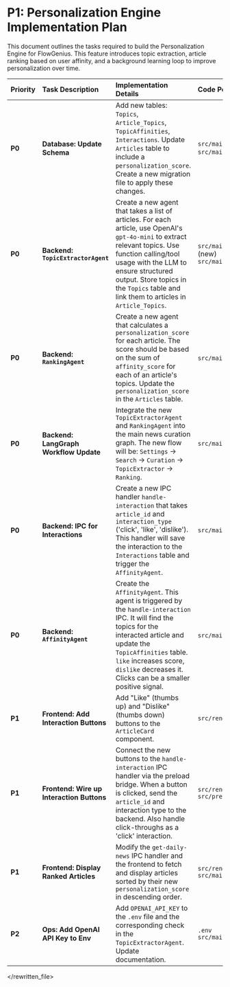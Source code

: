 # P1: Personalization Engine Implementation Plan

This document outlines the tasks required to build the Personalization Engine for FlowGenius. This feature introduces topic extraction, article ranking based on user affinity, and a background learning loop to improve personalization over time.

| Priority | Task Description | Implementation Details | Code Pointers | Dependencies | Status |
| :--- | :--- | :--- | :--- | :--- | :--- |
| **P0** | **Database: Update Schema** | Add new tables: `Topics`, `Article_Topics`, `TopicAffinities`, `Interactions`. Update `Articles` table to include a `personalization_score`. Create a new migration file to apply these changes. | `src/main/db/schema.ts` <br/> `src/main/db/index.ts` (for migration logic) | - | Not Started |
| **P0** | **Backend: `TopicExtractorAgent`** | Create a new agent that takes a list of articles. For each article, use OpenAI's `gpt-4o-mini` to extract relevant topics. Use function calling/tool usage with the LLM to ensure structured output. Store topics in the `Topics` table and link them to articles in `Article_Topics`. | `src/main/services/news_curator/agents/topic_extractor.ts` (new) <br/> `src/main/db/` | Database Schema Update | Not Started |
| **P0** | **Backend: `RankingAgent`** | Create a new agent that calculates a `personalization_score` for each article. The score should be based on the sum of `affinity_score` for each of an article's topics. Update the `personalization_score` in the `Articles` table. | `src/main/services/news_curator/agents/ranking.ts` (new) | `TopicExtractorAgent` | Not Started |
| **P0** | **Backend: LangGraph Workflow Update** | Integrate the new `TopicExtractorAgent` and `RankingAgent` into the main news curation graph. The new flow will be: `Settings` -> `Search` -> `Curation` -> `TopicExtractor` -> `Ranking`. | `src/main/services/news_curator/graph.ts` | `TopicExtractorAgent`, `RankingAgent` | Not Started |
| **P0** | **Backend: IPC for Interactions** | Create a new IPC handler `handle-interaction` that takes `article_id` and `interaction_type` ('click', 'like', 'dislike'). This handler will save the interaction to the `Interactions` table and trigger the `AffinityAgent`. | `src/main/index.ts` | Database Schema Update | Not Started |
| **P0** | **Backend: `AffinityAgent`** | Create the `AffinityAgent`. This agent is triggered by the `handle-interaction` IPC. It will find the topics for the interacted article and update the `TopicAffinities` table. `like` increases score, `dislike` decreases it. Clicks can be a smaller positive signal. | `src/main/services/news_curator/agents/affinity.ts` (new) | IPC for Interactions | Not Started |
| **P1** | **Frontend: Add Interaction Buttons** | Add "Like" (thumbs up) and "Dislike" (thumbs down) buttons to the `ArticleCard` component. | `src/renderer/components/ui/ArticleCard.tsx` | - | Not Started |
| **P1** | **Frontend: Wire up Interaction Buttons** | Connect the new buttons to the `handle-interaction` IPC handler via the preload bridge. When a button is clicked, send the `article_id` and interaction type to the backend. Also handle click-throughs as a 'click' interaction. | `src/renderer/components/ui/ArticleCard.tsx` <br/> `src/preload/index.ts` | Backend: IPC for Interactions | Not Started |
| **P1** | **Frontend: Display Ranked Articles** | Modify the `get-daily-news` IPC handler and the frontend to fetch and display articles sorted by their new `personalization_score` in descending order. | `src/renderer/screens/main.tsx` <br/> `src/main/index.ts` | Backend: LangGraph Workflow Update | Not Started |
| **P2** | **Ops: Add OpenAI API Key to Env** | Add `OPENAI_API_KEY` to the `.env` file and the corresponding check in the `TopicExtractorAgent`. Update documentation. | `.env` <br/> `src/main/services/news_curator/agents/topic_extractor.ts` | - | Not Started |


</rewritten_file> 